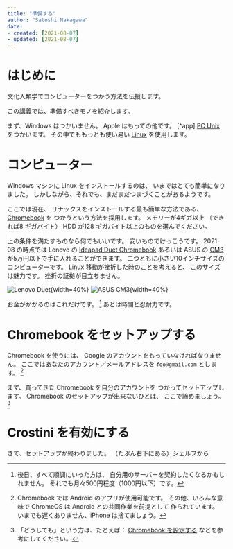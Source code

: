 ```yaml
---       
title: "準備する"
author: "Satoshi Nakagawa"
date:
- created: [2021-08-07]
- updated: [2021-08-07]
---
```


# はじめに

文化人類学でコンピューターをつかう方法を伝授します。

この講義では、準備すべきモノを紹介します。

まず、Windows はつかいません。
Apple はもっての他です。
[^app]
[PC Unix](https://ja.wikipedia.org/wiki/PC-UNIX#:~:text=PC%2DUNIX%E3%81%A8%E3%81%AF%E3%80%81%E3%83%91%E3%82%BD%E3%82%B3%E3%83%B3,%E3%82%B7%E3%82%B9%E3%83%86%E3%83%A0%E3%81%AE%E7%B7%8F%E7%A7%B0%E3%81%A7%E3%81%82%E3%82%8B%E3%80%82&text=PC9800%E3%82%B7%E3%83%AA%E3%83%BC%E3%82%BA%E7%94%A8%E3%81%AEPC,%E3%81%AE%E3%82%82%E3%81%AE%E3%82%82%E5%AD%98%E5%9C%A8%E3%81%99%E3%82%8B%E3%80%82) をつかいます。
その中でももっとも使い易い 
[Linux](https://ja.wikipedia.org/wiki/Linux) を使用します。

[^appl]: 「アップル」の名前は、わたしの前では口にしないように。
  敵です。

# コンピューター

Windows マシンに Linux をインストールするのは、
いまではとても簡単になりました。
しかしながら、それでも、まだまだつまづくことがあるようです。

ここでは現在、
リナックスをインストールする最も簡単な方法である、
[Chromebook](https://ja.wikipedia.org/wiki/Chromebook) を
つかうという方法を採用します。
メモリーが4ギガ以上
（できれば8 ギガバイト）
HDD が128 ギガバイト以上のものを選んでください。

上の条件を満たすものなら何でもいいです。
安いものでけっこうです。
2021-08 の時点では
Lenovo の
[Ideapad Duet Chromebook](https://www.lenovo.com/jp/ja/notebooks/ideapad/duet-3-series/Lenovo-CT-X636/p/ZZICZCTCT1X)
あるいは 
ASUS の [CM3](https://www.asus.com/jp/Laptops/For-Home/Chromebook/ASUS-Chromebook-Detachable-CM3-CM3000/) 
が5万円以下で手に入れることができます。
二つともに小さい10インチサイズのコンピューターです。
Linux 移動が挫折した時のことを考えると、
このサイズは魅力です。
挫折の証拠が目立ちません。

![Lenovo Duet](https://www.lenovo.com/medias/lenovo-tablet-ideapad-duet-chromebook-feature-2.jpg?context=bWFzdGVyfHJvb3R8MjIwOTQyfGltYWdlL2pwZWd8aDA2L2g5Ny8xMDgxMjU1MjgwNjQzMC5qcGd8ZmMxMGY2MjRkNjMyYjQwMjkyMWIxODc0YWUxMjk2NTY3NjM3ZGJjODBlNTI1ZmNiY2FmNWVhMGRkYTgxZTgwZQ&w=1920){width=40%}
![ASUS CM3](https://drh.img.digitalriver.com/DRHM/Storefront/Site/asusjp/pb/images/webasset/pc/CM3000-HT0019/CM3_4_WA.jpg){width=40%}

お金がかかるのはこれだけです。
[^mon]
あとは時間と忍耐力です。

[^mon]: 後日、すべて順調にいった方は、
  自分用のサーバーを契約したくなるかもしれません。
  それでも月々500円程度（1000円以下）です。
  
# Chromebook をセットアップする

Chromebook を使うには、
Google のアカウントをもっていなければなりません。
ここではあなたのアカウント／メールアドレスを
`foo@gmail.com` とします。 [^antiapple]

[^antiapple]: Chromebook では 
  Android のアプリが使用可能です。
  その他、いろんな意味で ChromeOS は
  Android との共同作業を前提として
  作られています。
  いまでも遅くありません、iPhone は捨てましょう。

まず、買ってきた Chromebook を自分のアカウントを
つかってセットアップします。
Chromebook のセットアップが出来ないひとは、
ここで諦めましょう。[^giveup]

[^giveup]: 「どうしても」という方は、たとえば：
  [Chromebook を設定する](https://support.google.com/chromebook/answer/1047362?hl=ja)
  などを参考にしてください。
  
# Crostini を有効にする

さて、セットアップが終わりました。
（たぶん右下にある）シェルフから



